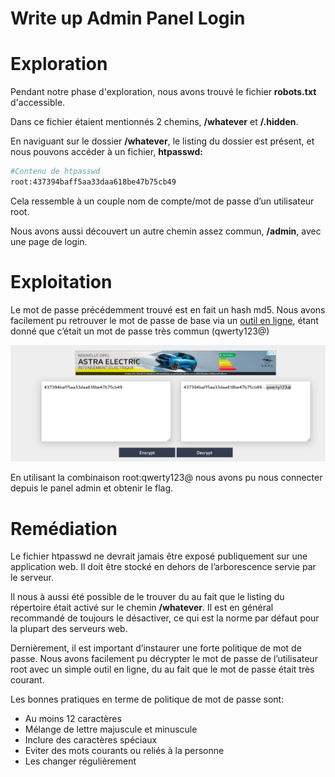 # Write up Admin Panel Login

# Exploration

Pendant notre phase d'exploration, nous avons trouvé le fichier **robots.txt** d'accessible.

Dans ce fichier étaient mentionnés 2 chemins, **/whatever** et **/.hidden**.

En naviguant sur le dossier **/whatever**, le listing du dossier est présent, et nous pouvons accéder à un fichier, **htpasswd:**

```bash
#Contenu de htpasswd
root:437394baff5aa33daa618be47b75cb49
```

Cela ressemble à un couple nom de compte/mot de passe d’un utilisateur root.

Nous avons aussi découvert un autre chemin assez commun, **/admin**, avec une page de login.

# Exploitation

Le mot de passe précédemment trouvé est en fait un hash md5. Nous avons facilement pu retrouver le mot de passe de base via un [outil en ligne](https://md5decrypt.net/), étant donné que c’était un mot de passe très commun (qwerty123@)

![Capture d’écran 2024-05-01 à 13.56.33.png](images/Capture_decran_2024-05-01_a_13.56.33.png)

En utilisant la combinaison root:qwerty123@ nous avons pu nous connecter depuis le panel admin et obtenir le flag.

# Remédiation

Le fichier htpasswd ne devrait jamais être exposé publiquement sur une application web. Il doit être stocké en dehors de l’arborescence servie par le serveur.

Il nous à aussi été possible de le trouver du au fait que le listing du répertoire était activé sur le chemin **/whatever**. Il est en général recommandé de toujours le désactiver, ce qui est la norme par défaut pour la plupart des serveurs web.

Dernièrement, il est important d’instaurer une forte politique de mot de passe. Nous avons facilement pu décrypter le mot de passe de l’utilisateur root avec un simple outil en ligne, du au fait que le mot de passe était très courant.

Les bonnes pratiques en terme de politique de mot de passe sont:

- Au moins 12 caractères
- Mélange de lettre majuscule et minuscule
- Inclure des caractères spéciaux
- Eviter des mots courants ou reliés à la personne
- Les changer régulièrement